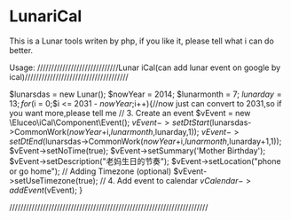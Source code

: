 LunariCal
=========

This is a Lunar tools writen by php, if you like it, please tell what i can do better.

Usage:
/////////////////////////////Lunar iCal(can add lunar event on google by ical)/////////////////////////////////////

$lunarsdas = new Lunar();
$nowYear = 2014;
$lunarmonth = 7;
$lunarday = 13;
for($i = 0;$i <= 2031 - $nowYear;$i++){//now just can convert to 2031,so if you want more,please tell me
	// 3. Create an event
	$vEvent = new \Eluceo\iCal\Component\Event();
	$vEvent->setDtStart($lunarsdas->CommonWork($nowYear+$i,$lunarmonth,$lunarday,1));
	$vEvent->setDtEnd($lunarsdas->CommonWork($nowYear+$i,$lunarmonth,$lunarday+1,1));
	$vEvent->setNoTime(true);
	$vEvent->setSummary('Mother Birthday');
	$vEvent->setDescription("老妈生日的节奏");
	$vEvent->setLocation("phone or go home");
	// Adding Timezone (optional)
	$vEvent->setUseTimezone(true);
	// 4. Add event to calendar
	$vCalendar->addEvent($vEvent);
}


///////////////////////////////////////////////////////////////////////

